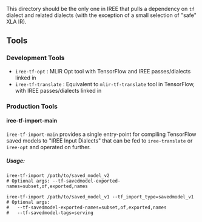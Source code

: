 This directory should be the only one in IREE that pulls a dependency on `tf`
dialect and related dialects (with the exception of a small selection of "safe"
XLA IR).

## Tools

### Development Tools

* `iree-tf-opt` : MLIR Opt tool with TensorFlow and IREE passes/dialects linked in
* `iree-tf-translate` : Equivalent to `mlir-tf-translate` tool in TensorFlow, with IREE passes/dialects linked in

### Production Tools

#### iree-tf-import-main

`iree-tf-import-main` provides a single entry-point for compiling TensorFlow
saved models to "IREE Input Dialects" that can be fed to `iree-translate` or
`iree-opt` and operated on further.

##### Usage:

```shell
iree-tf-import /path/to/saved_model_v2
# Optional args: --tf-savedmodel-exported-names=subset,of,exported,names

iree-tf-import /path/to/saved_model_v1 --tf_import_type=savedmodel_v1
# Optional args:
#   --tf-savedmodel-exported-names=subset,of,exported,names
#   --tf-savedmodel-tags=serving
```
